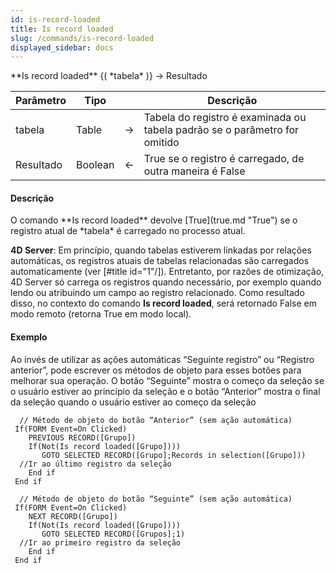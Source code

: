 ```yaml
---
id: is-record-loaded
title: Is record loaded
slug: /commands/is-record-loaded
displayed_sidebar: docs
---
```


<!--REF #_command_.Is record loaded.Syntax-->**Is record loaded** {( *tabela* )} -> Resultado<!-- END REF-->
<!--REF #_command_.Is record loaded.Params-->
| Parâmetro | Tipo |  | Descrição |
| --- | --- | --- | --- |
| tabela | Table | &srarr; | Tabela do registro é examinada ou tabela padrão se o parâmetro for omitido |
| Resultado | Boolean | &larr; | True se o registro é carregado, de outra maneira é False |

<!-- END REF-->

#### Descrição 

<!--REF #_command_.Is record loaded.Summary-->O comando **Is record loaded** devolve [True](true.md "True") se o registro atual de *tabela* é carregado no processo atual.<!-- END REF-->  
  
**4D Server**: Em princípio, quando tabelas estiverem linkadas por relações automáticas, os registros atuais de tabelas relacionadas são carregados automaticamente (ver \[#title id="1"/\]). Entretanto, por razões de otimização, 4D Server só carrega os registros quando necessário, por exemplo quando lendo ou atribuindo um campo ao registro relacionado. Como resultado disso, no contexto do comando **Is record loaded**, será retornado False em modo remoto (retorna True em modo local).

#### Exemplo 

Ao invés de utilizar as ações automáticas “Seguinte registro” ou “Registro anterior”, pode escrever os métodos de objeto para esses botões para melhorar sua operação. O botão “Seguinte” mostra o começo da seleção se o usuário estiver ao princípio da seleção e o botão “Anterior” mostra o final da seleção quando o usuário estiver ao começo da seleção  

```4d
  // Método de objeto do botão “Anterior” (sem ação automática)
 If(FORM Event=On Clicked)
    PREVIOUS RECORD([Grupo])
    If(Not(Is record loaded([Grupo])))
       GOTO SELECTED RECORD([Grupo];Records in selection([Grupo]))
  //Ir ao último registro da seleção
    End if
 End if
 
  // Método de objeto do botão “Seguinte” (sem ação automática)
 If(FORM Event=On Clicked)
    NEXT RECORD([Grupo])
    If(Not(Is record loaded([Grupo])))
       GOTO SELECTED RECORD([Grupos];1)
  //Ir ao primeiro registro da seleção
    End if
 End if
```
